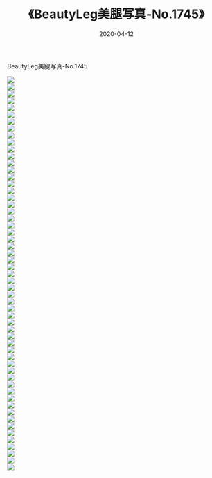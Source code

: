 ﻿---
layout: post
title:  《BeautyLeg美腿写真-No.1745》
date:   2020-04-12
img: http://img.660000.xyz/Sharelink/网络美图/2020/BeautyLeg美腿写真-No.1745/000.jpg
categories: [美女, 清纯, 唯美]
---

BeautyLeg美腿写真-No.1745

  ![](http://img.660000.xyz/Sharelink/网络美图/2020/BeautyLeg美腿写真-No.1745/001.jpg) <br> ![](http://img.660000.xyz/Sharelink/网络美图/2020/BeautyLeg美腿写真-No.1745/002.jpg) <br> ![](http://img.660000.xyz/Sharelink/网络美图/2020/BeautyLeg美腿写真-No.1745/003.jpg) <br> ![](http://img.660000.xyz/Sharelink/网络美图/2020/BeautyLeg美腿写真-No.1745/004.jpg) <br> ![](http://img.660000.xyz/Sharelink/网络美图/2020/BeautyLeg美腿写真-No.1745/005.jpg) <br> ![](http://img.660000.xyz/Sharelink/网络美图/2020/BeautyLeg美腿写真-No.1745/006.jpg) <br> ![](http://img.660000.xyz/Sharelink/网络美图/2020/BeautyLeg美腿写真-No.1745/007.jpg) <br> ![](http://img.660000.xyz/Sharelink/网络美图/2020/BeautyLeg美腿写真-No.1745/008.jpg) <br> ![](http://img.660000.xyz/Sharelink/网络美图/2020/BeautyLeg美腿写真-No.1745/009.jpg) <br> ![](http://img.660000.xyz/Sharelink/网络美图/2020/BeautyLeg美腿写真-No.1745/010.jpg) <br> ![](http://img.660000.xyz/Sharelink/网络美图/2020/BeautyLeg美腿写真-No.1745/011.jpg) <br> ![](http://img.660000.xyz/Sharelink/网络美图/2020/BeautyLeg美腿写真-No.1745/012.jpg) <br> ![](http://img.660000.xyz/Sharelink/网络美图/2020/BeautyLeg美腿写真-No.1745/013.jpg) <br> ![](http://img.660000.xyz/Sharelink/网络美图/2020/BeautyLeg美腿写真-No.1745/014.jpg) <br> ![](http://img.660000.xyz/Sharelink/网络美图/2020/BeautyLeg美腿写真-No.1745/015.jpg) <br> ![](http://img.660000.xyz/Sharelink/网络美图/2020/BeautyLeg美腿写真-No.1745/016.jpg) <br> ![](http://img.660000.xyz/Sharelink/网络美图/2020/BeautyLeg美腿写真-No.1745/017.jpg) <br> ![](http://img.660000.xyz/Sharelink/网络美图/2020/BeautyLeg美腿写真-No.1745/018.jpg) <br> ![](http://img.660000.xyz/Sharelink/网络美图/2020/BeautyLeg美腿写真-No.1745/019.jpg) <br> ![](http://img.660000.xyz/Sharelink/网络美图/2020/BeautyLeg美腿写真-No.1745/020.jpg) <br> ![](http://img.660000.xyz/Sharelink/网络美图/2020/BeautyLeg美腿写真-No.1745/021.jpg) <br> ![](http://img.660000.xyz/Sharelink/网络美图/2020/BeautyLeg美腿写真-No.1745/022.jpg) <br> ![](http://img.660000.xyz/Sharelink/网络美图/2020/BeautyLeg美腿写真-No.1745/023.jpg) <br> ![](http://img.660000.xyz/Sharelink/网络美图/2020/BeautyLeg美腿写真-No.1745/024.jpg) <br> ![](http://img.660000.xyz/Sharelink/网络美图/2020/BeautyLeg美腿写真-No.1745/025.jpg) <br> ![](http://img.660000.xyz/Sharelink/网络美图/2020/BeautyLeg美腿写真-No.1745/026.jpg) <br> ![](http://img.660000.xyz/Sharelink/网络美图/2020/BeautyLeg美腿写真-No.1745/027.jpg) <br> ![](http://img.660000.xyz/Sharelink/网络美图/2020/BeautyLeg美腿写真-No.1745/028.jpg) <br> ![](http://img.660000.xyz/Sharelink/网络美图/2020/BeautyLeg美腿写真-No.1745/029.jpg) <br> ![](http://img.660000.xyz/Sharelink/网络美图/2020/BeautyLeg美腿写真-No.1745/030.jpg) <br> ![](http://img.660000.xyz/Sharelink/网络美图/2020/BeautyLeg美腿写真-No.1745/031.jpg) <br> ![](http://img.660000.xyz/Sharelink/网络美图/2020/BeautyLeg美腿写真-No.1745/032.jpg) <br> ![](http://img.660000.xyz/Sharelink/网络美图/2020/BeautyLeg美腿写真-No.1745/033.jpg) <br> ![](http://img.660000.xyz/Sharelink/网络美图/2020/BeautyLeg美腿写真-No.1745/034.jpg) <br> ![](http://img.660000.xyz/Sharelink/网络美图/2020/BeautyLeg美腿写真-No.1745/035.jpg) <br> ![](http://img.660000.xyz/Sharelink/网络美图/2020/BeautyLeg美腿写真-No.1745/036.jpg) <br> ![](http://img.660000.xyz/Sharelink/网络美图/2020/BeautyLeg美腿写真-No.1745/037.jpg) <br> ![](http://img.660000.xyz/Sharelink/网络美图/2020/BeautyLeg美腿写真-No.1745/038.jpg) <br> ![](http://img.660000.xyz/Sharelink/网络美图/2020/BeautyLeg美腿写真-No.1745/039.jpg) <br> ![](http://img.660000.xyz/Sharelink/网络美图/2020/BeautyLeg美腿写真-No.1745/040.jpg) <br> ![](http://img.660000.xyz/Sharelink/网络美图/2020/BeautyLeg美腿写真-No.1745/041.jpg) <br> ![](http://img.660000.xyz/Sharelink/网络美图/2020/BeautyLeg美腿写真-No.1745/042.jpg) <br> ![](http://img.660000.xyz/Sharelink/网络美图/2020/BeautyLeg美腿写真-No.1745/043.jpg) <br> ![](http://img.660000.xyz/Sharelink/网络美图/2020/BeautyLeg美腿写真-No.1745/044.jpg) <br> ![](http://img.660000.xyz/Sharelink/网络美图/2020/BeautyLeg美腿写真-No.1745/045.jpg) <br> ![](http://img.660000.xyz/Sharelink/网络美图/2020/BeautyLeg美腿写真-No.1745/046.jpg) <br> ![](http://img.660000.xyz/Sharelink/网络美图/2020/BeautyLeg美腿写真-No.1745/047.jpg) <br> ![](http://img.660000.xyz/Sharelink/网络美图/2020/BeautyLeg美腿写真-No.1745/048.jpg) <br> ![](http://img.660000.xyz/Sharelink/网络美图/2020/BeautyLeg美腿写真-No.1745/049.jpg) <br> ![](http://img.660000.xyz/Sharelink/网络美图/2020/BeautyLeg美腿写真-No.1745/050.jpg) <br> ![](http://img.660000.xyz/Sharelink/网络美图/2020/BeautyLeg美腿写真-No.1745/051.jpg) <br> ![](http://img.660000.xyz/Sharelink/网络美图/2020/BeautyLeg美腿写真-No.1745/052.jpg) <br> ![](http://img.660000.xyz/Sharelink/网络美图/2020/BeautyLeg美腿写真-No.1745/053.jpg) <br> ![](http://img.660000.xyz/Sharelink/网络美图/2020/BeautyLeg美腿写真-No.1745/054.jpg) <br> ![](http://img.660000.xyz/Sharelink/网络美图/2020/BeautyLeg美腿写真-No.1745/055.jpg) <br> ![](http://img.660000.xyz/Sharelink/网络美图/2020/BeautyLeg美腿写真-No.1745/056.jpg) <br> ![](http://img.660000.xyz/Sharelink/网络美图/2020/BeautyLeg美腿写真-No.1745/057.jpg) <br>